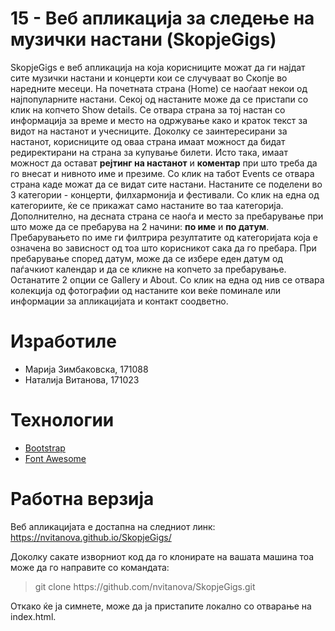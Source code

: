 # 15 -  Веб апликација за следење на музички настани (SkopjeGigs)
SkopjeGigs е веб апликација на која корисниците можат да ги најдат сите музички настани и концерти кои се случуваат во Скопје во наредните месеци. На почетната страна (Home) се наоѓаат некои од најпопуларните настани. Секој од настаните може да се пристапи со клик на копчето Show details. Се отвара страна за тој настан со информација за време и место на одржување како и краток текст за видот на настанот и учесниците. Доколку се заинтересирани за настанот, корисниците од оваа страна имаат можност да бидат редиректирани на страна за купување билети. Исто така, имаат можност да остават <b>рејтинг на настанот</b> и <b>коментар</b> при што треба да го внесат и нивното име и презиме.
Со клик на табот Events се отвара страна каде можат да се видат сите настани. Настаните се поделени во 3 категории - концерти, филхармонија и фестивали. Со клик на една од категориите, ќе се прикажат само настаните во таа категорија. Дополнително, на десната страна се наоѓа и место за пребарување при што може да се пребарува на 2 начини: <b>по име</b> и <b>по датум</b>. Пребарувањето по име ги филтрира резултатите од категоријата која е означена во зависност од тоа што корисникот сака да го пребара. При пребарување според датум, може да се избере еден датум од паѓачкиот календар и да се кликне на копчето за пребарување.
Останатите 2 опции се Gallery и About. Со клик на една од нив се отвара колекција од фотографии од настаните кои веќе поминале или информации за апликацијата и контакт соодветно.

# Изработиле
<ul>
<li>Марија Зимбаковска, 171088</li>
<li>Наталија Витанова, 171023</li>
</ul>

# Технологии
<ul>
<li><a href="https://getbootstrap.com/2.3.2/">Bootstrap</a></li>
<li><a href="https://fontawesome.com/v3.2.1/">Font Awesome</a></li>
</ul>

# Работна верзија
Веб апликацијата е достапна на следниот линк: https://nvitanova.github.io/SkopjeGigs/

Доколку сакате изворниот код да го клонирате на вашата машина тоа може да го направите со командата:
<blockquote>git clone https://github.com/nvitanova/SkopjeGigs.git</blockquote>
Откако ќе ја симнете, може да ја пристапите локално со отварање на index.html.
